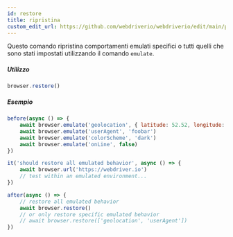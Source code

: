 ```yaml
---
id: restore
title: ripristina
custom_edit_url: https://github.com/webdriverio/webdriverio/edit/main/packages/webdriverio/src/commands/browser/restore.ts
---
```


Questo comando ripristina comportamenti emulati specifici o tutti quelli che sono stati impostati utilizzando il comando `emulate`.

##### Utilizzo

```js
browser.restore()
```

##### Esempio

```js title="restore.js"
before(async () => {
    await browser.emulate('geolocation', { latitude: 52.52, longitude: 13.405 })
    await browser.emulate('userAgent', 'foobar')
    await browser.emulate('colorScheme', 'dark')
    await browser.emulate('onLine', false)
})

it('should restore all emulated behavior', async () => {
    await browser.url('https://webdriver.io')
    // test within an emulated environment...
})

after(async () => {
    // restore all emulated behavior
    await browser.restore()
    // or only restore specific emulated behavior
    // await browser.restore(['geolocation', 'userAgent'])
})
```
